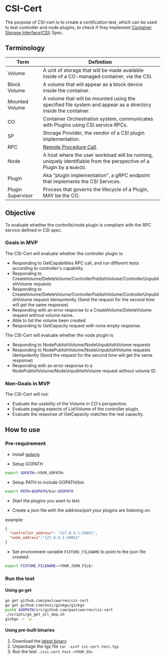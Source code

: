 # CSI-Cert

The purpose of CSI-cert is to create a certification test, which can be used to test controller and node plugins, to check if they implement [Container Storage Interface(CSI)](https://github.com/container-storage-interface/spec/blob/master/spec.md) Spec. 



## Terminology

| Term              | Definition                                       |
|-------------------|--------------------------------------------------|
| Volume            | A unit of storage that will be made available inside of a CO-managed container, via the CSI.                          |
| Block Volume      | A volume that will appear as a block device inside the container.                                                     |
| Mounted Volume    | A volume that will be mounted using the specified file system and appear as a directory inside the container.         |
| CO                | Container Orchestration system, communicates with Plugins using CSI service RPCs.                                     |
| SP                | Storage Provider, the vendor of a CSI plugin implementation.                                                          |
| RPC               | [Remote Procedure Call](https://en.wikipedia.org/wiki/Remote_procedure_call).                                         |
| Node              | A host where the user workload will be running, uniquely identifiable from the perspective of a Plugin by a `NodeID`. |
| Plugin            | Aka “plugin implementation”, a gRPC endpoint that implements the CSI Services.                                        |
| Plugin Supervisor | Process that governs the lifecycle of a Plugin, MAY be the CO.                                                        |


## Objective

To evaluate whether the controlle/node plugin is compliant with the RPC service defined in CSI spec.

### Goals in MVP

The CSI-Cert will evaluate whether the controller plugin is:

* Responding to GetCapabilities RPC call, and run different tests according to controller's capability.
* Responding to CreateVolume/DeleteVolume/ControllerPublishVolume/ControllerUnpublishVolume requests
* Responding to CreateVolume/DeleteVolume/ControllerPublishVolume/ControllerUnpublishVolume request idempotently (Send the request for the second time will get the same response)
* Responding with an error response to a CreateVolume/DeleteVolume request without volume name.
* Able to list the volume been created.
* Responding to GetCapacity request with none empty response.

The CSI-Cert will evaluate whether the node plugin is 
* Responding to NodePublishVolume/NodeUnpublishVolume requests
* Responding to NodePublishVolume/NodeUnpublishVolume requests idempotently (Send the request for the second time will get the same response)
* Responding with an error response to a NodePublishVolume/NodeUnpublishVolume request without volume ID.

### Non-Goals in MVP

The CSI-Cert will not:

* Evaluate the usability of the Volume in CO's perspective.
* Evaluate paging aspects of ListVolume of the controller plugin.
* Evaluate the response of GetCapacity matches the real capacity.

## How to use

### Pre-requirement

* Install [golang](https://golang.org/doc/install).

* Setup GOPATH

```bash
export GOPATH=<YOUR_GOPATH>
```
* Setup PATH to include GOPATH/bin

```bash
export PATH=$GOPATH/bin:$GOPATH
```

* Start the plugins you want to test.

* Create a json file with the address/port your plugins are listening on. 

example:
```json
{
  "controller_address": "127.0.0.1:50051",
  "node_address":"127.0.0.1:50052"
}
```

* Set environment variable `FIXTURE_FILENAME` to point to the json file created:

```bash
export FIXTURE_FILENAME=<YOUR_JSON_FILE>
``` 

### Run the test 

#### Using go get
```bash
go get github.com/paulcwarren/csi-cert
go get github.com/onsi/ginkgo/ginkgo
pushd $GOPATH/src/github.com/paulcwarren/csi-cert
./scripts/go_get_all_dep.sh
ginkgo -r -p
```

#### Using pre-built binaries
1. Download the [latest binary](https://github.com/paulcwarren/csi-cert/releases)
1. Unpackage the tgz file ```tar -xzvf csi-cert.test.tgz```
1. Run the test ```./csi-cert.test.<YOUR_OS>```
